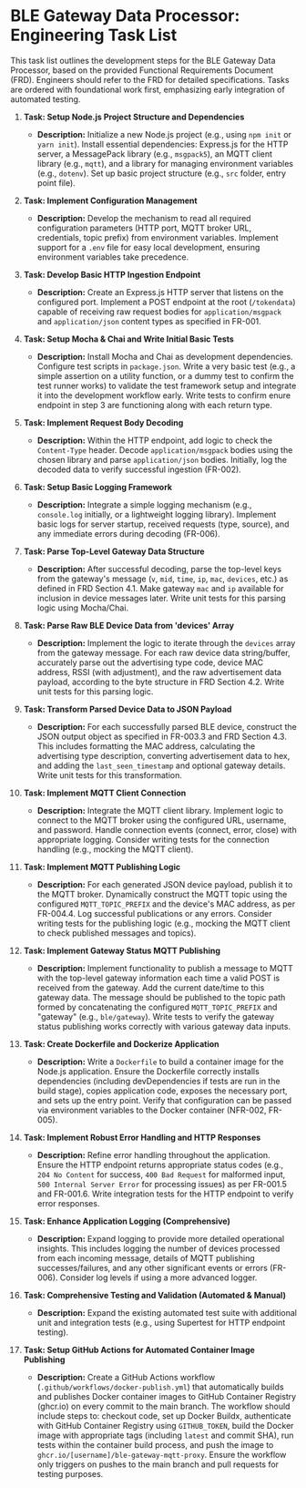 # BLE Gateway Data Processor: Engineering Task List

This task list outlines the development steps for the BLE Gateway Data Processor, based on the provided Functional Requirements Document (FRD). Engineers should refer to the FRD for detailed specifications. Tasks are ordered with foundational work first, emphasizing early integration of automated testing.

1.  **Task: Setup Node.js Project Structure and Dependencies**
    *   **Description:** Initialize a new Node.js project (e.g., using `npm init` or `yarn init`). Install essential dependencies: Express.js for the HTTP server, a MessagePack library (e.g., `msgpack5`), an MQTT client library (e.g., `mqtt`), and a library for managing environment variables (e.g., `dotenv`). Set up basic project structure (e.g., `src` folder, entry point file).

2.  **Task: Implement Configuration Management**
    *   **Description:** Develop the mechanism to read all required configuration parameters (HTTP port, MQTT broker URL, credentials, topic prefix) from environment variables. Implement support for a `.env` file for easy local development, ensuring environment variables take precedence.

3.  **Task: Develop Basic HTTP Ingestion Endpoint**
    *   **Description:** Create an Express.js HTTP server that listens on the configured port. Implement a POST endpoint at the root (`/tokendata`) capable of receiving raw request bodies for `application/msgpack` and `application/json` content types as specified in FR-001.

4.  **Task: Setup Mocha & Chai and Write Initial Basic Tests**
    *   **Description:** Install Mocha and Chai as development dependencies. Configure test scripts in `package.json`. Write a very basic test (e.g., a simple assertion on a utility function, or a dummy test to confirm the test runner works) to validate the test framework setup and integrate it into the development workflow early. Write tests to confirm enure endpoint in step 3 are functioning along with each return type.

5.  **Task: Implement Request Body Decoding**
    *   **Description:** Within the HTTP endpoint, add logic to check the `Content-Type` header. Decode `application/msgpack` bodies using the chosen library and parse `application/json` bodies. Initially, log the decoded data to verify successful ingestion (FR-002).

6.  **Task: Setup Basic Logging Framework**
    *   **Description:** Integrate a simple logging mechanism (e.g., `console.log` initially, or a lightweight logging library). Implement basic logs for server startup, received requests (type, source), and any immediate errors during decoding (FR-006).

7.  **Task: Parse Top-Level Gateway Data Structure**
    *   **Description:** After successful decoding, parse the top-level keys from the gateway's message (`v`, `mid`, `time`, `ip`, `mac`, `devices`, etc.) as defined in FRD Section 4.1. Make gateway `mac` and `ip` available for inclusion in device messages later. Write unit tests for this parsing logic using Mocha/Chai.

8.  **Task: Parse Raw BLE Device Data from 'devices' Array**
    *   **Description:** Implement the logic to iterate through the `devices` array from the gateway message. For each raw device data string/buffer, accurately parse out the advertising type code, device MAC address, RSSI (with adjustment), and the raw advertisement data payload, according to the byte structure in FRD Section 4.2. Write unit tests for this parsing logic.

9.  **Task: Transform Parsed Device Data to JSON Payload**
    *   **Description:** For each successfully parsed BLE device, construct the JSON output object as specified in FR-003.3 and FRD Section 4.3. This includes formatting the MAC address, calculating the advertising type description, converting advertisement data to hex, and adding the `last_seen_timestamp` and optional gateway details. Write unit tests for this transformation.

10. **Task: Implement MQTT Client Connection**
    *   **Description:** Integrate the MQTT client library. Implement logic to connect to the MQTT broker using the configured URL, username, and password. Handle connection events (connect, error, close) with appropriate logging. Consider writing tests for the connection handling (e.g., mocking the MQTT client).

11. **Task: Implement MQTT Publishing Logic**
    *   **Description:** For each generated JSON device payload, publish it to the MQTT broker. Dynamically construct the MQTT topic using the configured `MQTT_TOPIC_PREFIX` and the device's MAC address, as per FR-004.4. Log successful publications or any errors. Consider writing tests for the publishing logic (e.g., mocking the MQTT client to check published messages and topics).

12. **Task: Implement Gateway Status MQTT Publishing**
    *   **Description:** Implement functionality to publish a message to MQTT with the top-level gateway information each time a valid POST is received from the gateway. Add the current date/time to this gateway data. The message should be published to the topic path formed by concatenating the configured `MQTT_TOPIC_PREFIX` and "gateway" (e.g., `ble/gateway`). Write tests to verify the gateway status publishing works correctly with various gateway data inputs.

13. **Task: Create Dockerfile and Dockerize Application**
    *   **Description:** Write a `Dockerfile` to build a container image for the Node.js application. Ensure the Dockerfile correctly installs dependencies (including devDependencies if tests are run in the build stage), copies application code, exposes the necessary port, and sets up the entry point. Verify that configuration can be passed via environment variables to the Docker container (NFR-002, FR-005).

14. **Task: Implement Robust Error Handling and HTTP Responses**
    *   **Description:** Refine error handling throughout the application. Ensure the HTTP endpoint returns appropriate status codes (e.g., `204 No Content` for success, `400 Bad Request` for malformed input, `500 Internal Server Error` for processing issues) as per FR-001.5 and FR-001.6. Write integration tests for the HTTP endpoint to verify error responses.

15. **Task: Enhance Application Logging (Comprehensive)**
    *   **Description:** Expand logging to provide more detailed operational insights. This includes logging the number of devices processed from each incoming message, details of MQTT publishing successes/failures, and any other significant events or errors (FR-006). Consider log levels if using a more advanced logger.

16. **Task: Comprehensive Testing and Validation (Automated & Manual)**
    *   **Description:** Expand the existing automated test suite with additional unit and integration tests (e.g., using Supertest for HTTP endpoint testing).

17. **Task: Setup GitHub Actions for Automated Container Image Publishing**
    *   **Description:** Create a GitHub Actions workflow (`.github/workflows/docker-publish.yml`) that automatically builds and publishes Docker container images to GitHub Container Registry (ghcr.io) on every commit to the main branch. The workflow should include steps to: checkout code, set up Docker Buildx, authenticate with GitHub Container Registry using `GITHUB_TOKEN`, build the Docker image with appropriate tags (including `latest` and commit SHA), run tests within the container build process, and push the image to `ghcr.io/[username]/ble-gateway-mqtt-proxy`. Ensure the workflow only triggers on pushes to the main branch and pull requests for testing purposes.